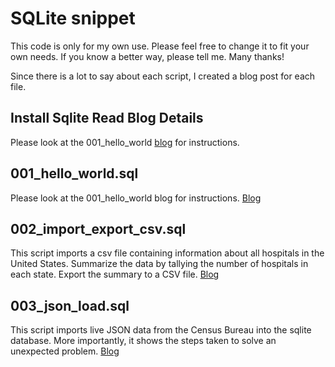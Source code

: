 # SQLite snippet

This code is only for my own use. Please feel free to change it to fit your own needs. If you know a better way, please tell me. Many thanks!

Since there is a lot to say about each script, I created a blog post for each file.

## Install Sqlite Read Blog Details

Please look at the 001_hello_world [blog](https://sevakumar.blogspot.com/2022/08/how-to-get-sqlite-database-running-in.html) for instructions. 

## 001_hello_world.sql

Please look at the 001_hello_world blog for instructions. [Blog](https://sevakumar.blogspot.com/2022/08/how-to-get-sqlite-database-running-in.html)

## 002_import_export_csv.sql

This script imports a csv file containing information about all hospitals in the United States. Summarize the data by tallying the number of hospitals in each state. Export the summary to a CSV file. [Blog](https://sevakumar.blogspot.com/2022/08/the-sqlite-import-and-export-process.html)


## 003_json_load.sql

This script imports live JSON data from the Census Bureau into the sqlite database. More importantly, it shows the steps taken to solve an unexpected problem. [Blog]()
